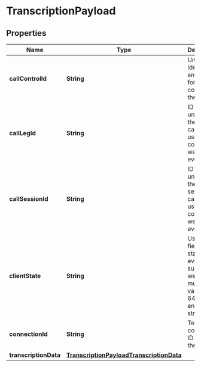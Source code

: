 

# TranscriptionPayload

## Properties

Name | Type | Description | Notes
------------ | ------------- | ------------- | -------------
**callControlId** | **String** | Unique identifier and token for controlling the call. |  [optional]
**callLegId** | **String** | ID that is unique to the call and can be used to correlate webhook events. |  [optional]
**callSessionId** | **String** | ID that is unique to the call session and can be used to correlate webhook events. |  [optional]
**clientState** | **String** | Use this field to add state to every subsequent webhook. It must be a valid Base-64 encoded string. |  [optional]
**connectionId** | **String** | Telnyx connection ID used in the call. |  [optional]
**transcriptionData** | [**TranscriptionPayloadTranscriptionData**](TranscriptionPayloadTranscriptionData.md) |  |  [optional]



